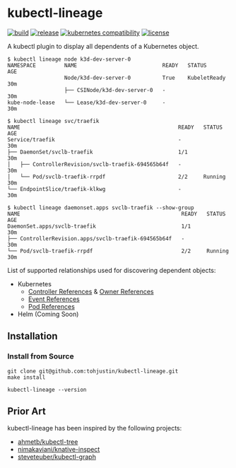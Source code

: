 # kubectl-lineage

[![build](https://github.com/tohjustin/kubectl-lineage/actions/workflows/build.yaml/badge.svg)](https://github.com/tohjustin/kubectl-lineage/actions/workflows/build.yaml)
[![release](https://aegisbadges.appspot.com/static?subject=release&status=v0.1.0&color=318FE0)](https://github.com/tohjustin/kubectl-lineage/releases)
[![kubernetes compatibility](https://aegisbadges.appspot.com/static?subject=k8s%20compatibility&status=v1.19%2B&color=318FE0)](https://endoflife.date/kubernetes)
[![license](https://aegisbadges.appspot.com/static?subject=license&status=Apache-2.0&color=318FE0)](./LICENSE.md)

A kubectl plugin to display all dependents of a Kubernetes object.

```shell
$ kubectl lineage node k3d-dev-server-0
NAMESPACE         NAME                           READY   STATUS         AGE
                  Node/k3d-dev-server-0          True    KubeletReady   30m
                  ├── CSINode/k3d-dev-server-0   -                      30m
kube-node-lease   └── Lease/k3d-dev-server-0     -                      30m

$ kubectl lineage svc/traefik
NAME                                                  READY   STATUS    AGE
Service/traefik                                       -                 30m
├── DaemonSet/svclb-traefik                           1/1               30m
│   ├── ControllerRevision/svclb-traefik-694565b64f   -                 30m
│   └── Pod/svclb-traefik-rrpdf                       2/2     Running   30m
└── EndpointSlice/traefik-klkwg                       -                 30m

$ kubectl lineage daemonset.apps svclb-traefik --show-group
NAME                                                   READY   STATUS    AGE
DaemonSet.apps/svclb-traefik                           1/1               30m
├── ControllerRevision.apps/svclb-traefik-694565b64f   -                 30m
└── Pod/svclb-traefik-rrpdf                            2/2     Running   30m
```

List of supported relationships used for discovering dependent objects:

- Kubernetes
  - [Controller References](https://github.com/kubernetes/community/blob/master/contributors/design-proposals/api-machinery/controller-ref.md) & [Owner References](https://kubernetes.io/docs/concepts/overview/working-with-objects/owners-dependents/)
  - [Event References](https://kubernetes.io/docs/reference/kubernetes-api/cluster-resources/event-v1/)
  - [Pod References](https://kubernetes.io/docs/reference/kubernetes-api/workload-resources/pod-v1/)
- Helm (Coming Soon)

## Installation

### Install from Source

```shell
git clone git@github.com:tohjustin/kubectl-lineage.git
make install

kubectl-lineage --version
```

## Prior Art

kubectl-lineage has been inspired by the following projects:

- [ahmetb/kubectl-tree](https://github.com/ahmetb/kubectl-tree)
- [nimakaviani/knative-inspect](https://github.com/nimakaviani/knative-inspect/)
- [steveteuber/kubectl-graph](https://github.com/steveteuber/kubectl-graph)
